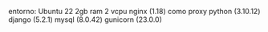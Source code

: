 entorno: 
Ubuntu 22
2gb ram
2 vcpu
nginx (1.18) como proxy
python (3.10.12)
django (5.2.1)
mysql (8.0.42)
gunicorn  (23.0.0)

